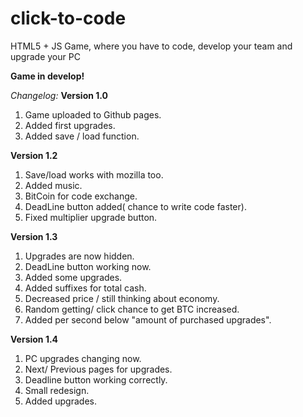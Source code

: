 # click-to-code
HTML5 + JS Game, where you have to code, develop your team and upgrade your PC

**Game in develop!**

*Changelog:*
**Version 1.0**

1. Game uploaded to Github pages.
2. Added first upgrades.
3. Added save / load function.

**Version 1.2**

1. Save/load works with mozilla too.
2. Added music.
3. BitCoin for code exchange.
4. DeadLine button added( chance to write code faster).
5. Fixed multiplier upgrade button.

**Version 1.3**

1. Upgrades are now hidden.
2. DeadLine button working now.
3. Added some upgrades.
4. Added suffixes for total cash.
5. Decreased price / still thinking about economy.
6. Random getting/ click chance to get BTC increased.
7. Added per second below "amount of purchased upgrades".

**Version 1.4**

1. PC upgrades changing now.
2. Next/ Previous pages for upgrades.
3. Deadline button working correctly.
4. Small redesign.
5. Added upgrades.
